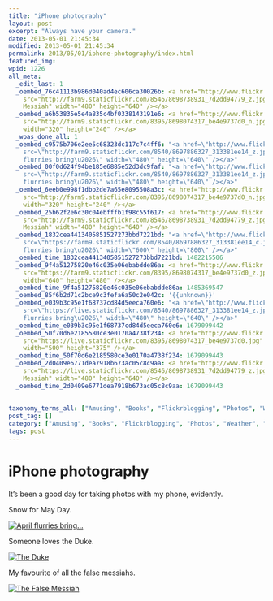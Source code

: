 ```yaml
---
title: "iPhone photography"
layout: post
excerpt: "Always have your camera."
date: 2013-05-01 21:45:34
modified: 2013-05-01 21:45:34
permalink: 2013/05/01/iphone-photography/index.html
featured_img: 
wpid: 1226
all_meta: 
  _edit_last: 1
  _oembed_76c41113b986d040ad4ec606ca30026b: <a href="http://www.flickr.com/photos/pj/8698738931/"><img
    src="http://farm9.staticflickr.com/8546/8698738931_7d2dd94779_z.jpg" alt="The False
    Messiah" width="480" height="640" /></a>
  _oembed_a6b53835e5e4a835c4bf0338143191e6: <a href="http://www.flickr.com/photos/pj/8698074317/"><img
    src="http://farm9.staticflickr.com/8395/8698074317_be4e9737d0_n.jpg" alt="The Duke"
    width="320" height="240" /></a>
  _wpas_done_all: 1
  _oembed_c9575b706e2ee5c68323dc117c7c4ff6: "<a href=\"http://www.flickr.com/photos/pj/8697886327/\"><img
    src=\"http://farm9.staticflickr.com/8540/8697886327_313381ee14_z.jpg\" alt=\"April
    flurries bring\u2026\" width=\"480\" height=\"640\" /></a>"
  _oembed_00f0d624f94be185e6885e52d3dc9faf: "<a href=\"http://www.flickr.com/photos/pj/8697886327/\"><img
    src=\"http://farm9.staticflickr.com/8540/8697886327_313381ee14_z.jpg\" alt=\"April
    flurries bring\u2026\" width=\"480\" height=\"640\" /></a>"
  _oembed_6eeb0e998f1dbb2de7a65e8095508a3c: <a href="http://www.flickr.com/photos/pj/8698074317/"><img
    src="http://farm9.staticflickr.com/8395/8698074317_be4e9737d0_n.jpg" alt="The Duke"
    width="320" height="240" /></a>
  _oembed_25b62f2e6c30c04ebfffb1f98c55f617: <a href="http://www.flickr.com/photos/pj/8698738931/"><img
    src="http://farm9.staticflickr.com/8546/8698738931_7d2dd94779_z.jpg" alt="The False
    Messiah" width="480" height="640" /></a>
  _oembed_1832cea4413405851527273bbd7221bd: "<a href=\"http://www.flickr.com/photos/pj/8697886327/\"><img
    src=\"https://farm9.staticflickr.com/8540/8697886327_313381ee14_c.jpg\" alt=\"April
    flurries bring\u2026\" width=\"600\" height=\"800\" /></a>"
  _oembed_time_1832cea4413405851527273bbd7221bd: 1482215506
  _oembed_9f4a51275820e46c035e06ebabdde86a: <a href="http://www.flickr.com/photos/pj/8698074317/"><img
    src="https://farm9.staticflickr.com/8395/8698074317_be4e9737d0_z.jpg" alt="The Duke"
    width="640" height="480" /></a>
  _oembed_time_9f4a51275820e46c035e06ebabdde86a: 1485369547
  _oembed_85f6b2d71c2bce9c3fefa6a50c2e042c: '{{unknown}}'
  _oembed_e039b3c95e1f68737cd84d5eeca760e6: "<a href=\"http://www.flickr.com/photos/pj/8697886327/\"><img
    src=\"https://live.staticflickr.com/8540/8697886327_313381ee14_z.jpg\" alt=\"April
    flurries bring\u2026\" width=\"480\" height=\"640\" /></a>"
  _oembed_time_e039b3c95e1f68737cd84d5eeca760e6: 1679099442
  _oembed_50f70d6e2185580ce3e0170a4738f234: <a href="http://www.flickr.com/photos/pj/8698074317/"><img
    src="https://live.staticflickr.com/8395/8698074317_be4e9737d0.jpg" alt="The Duke"
    width="500" height="375" /></a>
  _oembed_time_50f70d6e2185580ce3e0170a4738f234: 1679099443
  _oembed_2d0409e6771dea7918b673ac05c8c9aa: <a href="http://www.flickr.com/photos/pj/8698738931/"><img
    src="https://live.staticflickr.com/8546/8698738931_7d2dd94779_z.jpg" alt="The False
    Messiah" width="480" height="640" /></a>
  _oembed_time_2d0409e6771dea7918b673ac05c8c9aa: 1679099443
  
  
taxonomy_terms_all: ["Amusing", "Books", "Flickrblogging", "Photos", "Weather", "Weird"]
post_tag: []
category: ["Amusing", "Books", "Flickrblogging", "Photos", "Weather", "Weird"]
tags: post
---
```


# iPhone photography

It’s been a good day for taking photos with my phone, evidently.

Snow for May Day.

[![April flurries bring…](https://live.staticflickr.com/8540/8697886327_313381ee14_z.jpg)](http://www.flickr.com/photos/pj/8697886327/)

Someone loves the Duke.

[![The Duke](https://live.staticflickr.com/8395/8698074317_be4e9737d0.jpg)](http://www.flickr.com/photos/pj/8698074317/)

My favourite of all the false messiahs.

[![The False Messiah](https://live.staticflickr.com/8546/8698738931_7d2dd94779_z.jpg)](http://www.flickr.com/photos/pj/8698738931/)